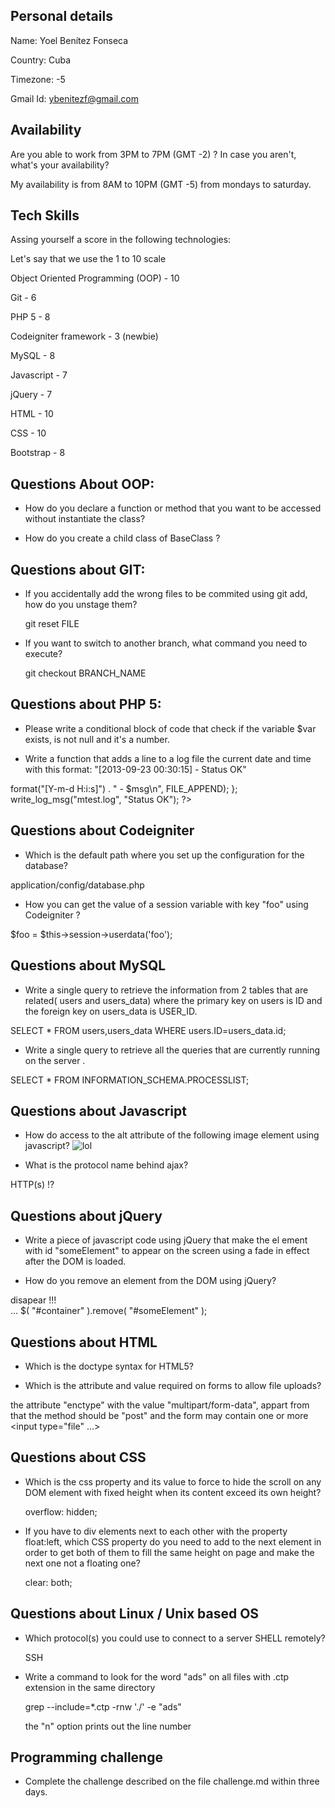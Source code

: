 ## Personal details

Name: Yoel Benítez Fonseca

Country: Cuba

Timezone: -5

Gmail Id: ybenitezf@gmail.com

## Availability

Are you able to work from 3PM to 7PM (GMT -2) ? In case you aren't, what's your availability?

My availability is from 8AM to 10PM (GMT -5) from mondays to saturday.

## Tech Skills

Assing yourself a score in the following technologies:
 
Let's say that we use the 1 to 10 scale

Object Oriented Programming (OOP) - 10

Git - 6

PHP 5 - 8 

Codeigniter framework - 3 (newbie)

MySQL - 8

Javascript - 7

jQuery - 7

HTML - 10

CSS - 10

Bootstrap - 8

## Questions About OOP:

- How do you declare a function or method that you want to be accessed without instantiate the class?


<?php

  class MyClass {
      public static function MyStaticMethod () {
	// do static stuff
      }
  };
  
  // the static method can be called with:
  MyClass::MyStaticMethod();  
?>

- How do you create a child class of BaseClass ?

<?php
 class AClass 
 {
     // some class stuff...
 };
 
 class BClass extends AClass
 {
     // more class stuff
 };
?>

## Questions about GIT:

- If you accidentally add the wrong files to be commited using git add, how do you unstage them?

  git reset FILE

- If you want to switch to another branch, what command you need to execute?

  git checkout BRANCH_NAME


## Questions about PHP 5:

- Please write a conditional block of code that check if the variable $var exists, is not null and it's a number.

 <?php
 
 if( isset($a) && is_numeric($a)
 {
    echo "OK"; // or do something...
 };
 
 ?>


- Write a function that adds a line to a log file the current date and time with this format: "[2013-09-23 00:30:15] - Status OK"

<?php

 function write_log_msg($log_file, $msg)
 {
     $now = new DateTime('NOW');
     file_put_contents( $log_file, $now->format("[Y-m-d H:i:s]") . " - $msg\n", FILE_APPEND);
 };

 write_log_msg("mtest.log", "Status OK");

?>

## Questions about Codeigniter

- Which is the default path where you set up the configuration for the database?

application/config/database.php

- How you can get the value of a session variable with key "foo" using Codeigniter ?

$foo = $this->session->userdata('foo');


## Questions about MySQL

- Write a single query to retrieve the information from 2 tables that are related( users and users_data) where the primary 
key on users is ID and the foreign key on users_data is USER_ID.

SELECT * FROM users,users_data WHERE users.ID=users_data.id;

- Write a single query to retrieve all the queries that are currently running on the server .

SELECT * FROM INFORMATION_SCHEMA.PROCESSLIST;

## Questions about Javascript

- How do access to the alt attribute of the following image element using javascript? <img src='http://example.com/image.jpg' id='some_img' alt='lol' />

<script type="text/javascript">
var getvalue=document.getElementById("some_img").getAttribute("alt")
</script>

- What is the protocol name behind ajax?

HTTP(s) !?

## Questions about jQuery

- Write a piece of javascript code using jQuery that make the el ement with id "someElement" to appear on 
  the screen using a fade in effect after the DOM is loaded.

<script>
$(document).ready(function(){
  $("#someElement").fadeIn("slow");
});
</script>

- How do you remove an element from the DOM using jQuery?

<hmtl>
<div id="container">
  <div id="someElement">disapear !!!</div>
</div>
</html>
...
$( "#container" ).remove( "#someElement" );
 
## Questions about HTML

- Which is the doctype syntax for HTML5?

<!DOCTYPE html>

- Which is the attribute and value required on forms to allow file uploads?

the attribute "enctype" with the value "multipart/form-data", appart from that the method should be "post" 
and the form may contain one or more <input type="file" ...>


## Questions about CSS

- Which is the css property and its value to force to hide the scroll on any DOM element with fixed height when its content exceed its own height?

  overflow: hidden;

- If you have to div elements next to each other with the property float:left, which 
  CSS property do you need to add to the next element in order to get both of them to fill the same height 
  on page and make the next one not a floating one?
  
  clear: both;


## Questions about Linux / Unix based OS

- Which protocol(s) you could use to connect to a server SHELL remotely?

  SSH

- Write a command to look for the word "ads" on all files with .ctp extension in the same directory

  grep --include=\*.ctp -rnw './' -e "ads"
  
  the "n" option prints out the line number

## Programming challenge

- Complete the challenge described on the file challenge.md within three days. 

